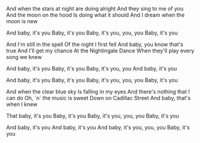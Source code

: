 And when the stars at night are doing alright
And they sing to me of you
And the moon on the hood
Is doing what it should
And I dream when the moon is new

And baby, it's you
Baby, it's you
Baby, it's you, you, you
Baby, it's you

And I'm still in the spell
Of the night I first fell
And baby, you know that's true
And I'll get my chance
At the Nightingale Dance
When they'll play every song we knew

And baby, it's you
Baby, it's you
Baby, it's you, you
And baby, it's you

And baby, it's you
Baby, it's you
Baby, it's you, you, you
Baby, it's you

And when the clear blue sky
Is falling in my eyes
And there's nothing that I can do
Oh, ´n´ the music is sweet
Down on Cadillac Street
And baby, that's when I knew

That baby, it's you
Baby, it's you
Baby, it's you, you, you
Baby, it's you

And baby, it's you
And baby, it's you
And baby, it's you, you, you
Baby, it's you

